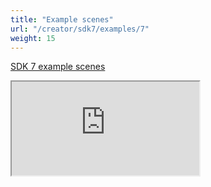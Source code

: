```yaml
---
title: "Example scenes"
url: "/creator/sdk7/examples/7"
weight: 15
---
```


[SDK 7 example scenes](https://studios.decentraland.org/resources)

<iframe src="https://studios.decentraland.org/resources" />
